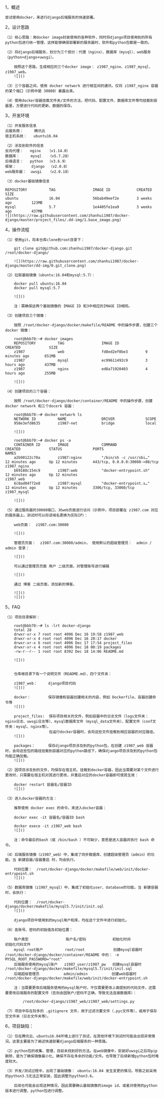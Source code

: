 1，概述

    尝试使用docker，来进行django后端服务的快速部署。


2，设计思路

    （1）核心思路：用docker image封装使用的各种软件，同时将django项目使用到的所有python包进行统一管理，这样能够确保部署新的服务器时，软件和python包都是一致的。

    （2）将django后端服务，划分为三个部分：代理（nginx）、数据库（mysql）、web服务（python+django+uwsgi）。

        按照这个思路，生成相应的三个docker image： z1987_nginx、z1987_mysql、z1987_web。
        ![]()

    （3）三个容器之间，使用 docker network 进行相互间的通讯，仅将 z1987_nginx 容器的某个端口（示例中是 30080）暴露出来。

    （4）使用docker容器挂载文件夹/文件的方法，把代码、配置文件、数据库文件等均挂载到容器里，方便进行代码的更新、数据的保存。


3，开发环境

    （1）开发服务信息
    云服务商：     腾讯云
    宿主机系统：   ubuntu16.04

    （2）涉及到软件的信息
    反向代理：   nginx   （v1.14.0）
    数据库：     mysql   （v5.7.28）
    后端语言：   python  （v3.6.9）
    框架：       django  （v2.0.8）
    web服务器：  uwsgi   （v2.0.18）

    （3）docker基础镜像信息

    REPOSITORY          TAG                 IMAGE ID            CREATED             SIZE
    ubuntu              16.04               56bab49eef2e        3 weeks ago         123MB
    mysql               5.7                 1e4405fe1ea9        3 weeks ago         437MB
    ![](https://raw.githubusercontent.com/zhanhui1987/docker-django/master/project_files/.dd-img/1.base_image.png)

4，操作流程

    （1）使用git，将本仓库clone到root目录下：

        git clone git@github.com:zhanhui1987/docker-django.git /root/docker-django/

        ![](https://raw.githubusercontent.com/zhanhui1987/docker-django/master/dd-img/0.git_clone.png)

    （2）拉取基础镜像（ubuntu:16.04和mysql:5.7）：

        docker pull ubuntu:16.04
        docker pull mysql:5.7

        ![]()

        注：需确保这两个基础镜像的 IMAGE ID 和3中相应的IMAGE ID相同。

    （3）创建项目三个镜像：

        按照 /root/docker-django/docker/makefile/README 中的操作步骤，创建三个docker 镜像：

        root@bbb70:~# docker images
        REPOSITORY          TAG                 IMAGE ID            CREATED             SIZE
        z1987               web                 fd8ed2ef0be3        9 minutes ago       651MB
        z1987               mysql               ec99611492c9        3 hours ago         437MB
        z1987               nginx               ed8a71920403        4 hours ago         255MB

        ![]()

    （4）创建项目的三个容器：

        按照 /root/docker-django/docker/container/README 中的操作步骤，创建 docker network 和三个docerk 容器：

        root@bbb70:~# docker network ls
        NETWORK ID          NAME                DRIVER              SCOPE
        958e3efd8635        z1987-net           bridge              local

        ![]()

        root@bbb70:~# docker ps -a
        CONTAINER ID        IMAGE               COMMAND                  CREATED             STATUS              PORTS                              NAMES
        a2b90122c70a        z1987:nginx         "/bin/sh -c /usr/sbi…"   12 minutes ago      Up 12 minutes       443/tcp, 0.0.0.0:30080->80/tcp     z1987_nginx
        b69188c154c9        z1987:web           "docker-entrypoint.sh"   12 minutes ago      Up 12 minutes                                          z1987_web
        6c0ad04f72e8        z1987:mysql         "docker-entrypoint.s…"   12 minutes ago      Up 12 minutes       3306/tcp, 33060/tcp                z1987_mysql

        ![]()

    （5）通过服务器的30080端口，对web页面进行访问（示例中，项目部署在 z1987.com 对应的服务器上。测试时可以将该域名更换为实际IP）：

        web页面：  z1987.com:30080

        ![]()

        管理员页面：  z1987.com:30080/admin， 使用默认的超级管理员：  admin / admin 登录：

        ![]()

        可以通过管理员页面 用户 二级页面，对管理账号进行编辑

        ![]()

        通过 博客 二级页面，添加新的博客。

        ![]()
        ![]()

5，FAQ

    （1）项目目录解析：

        root@bbb70:~# ls -lrt docker-django
        total 28
        drwxr-xr-x 7 root root 4096 Dec 16 19:58 z1987_web
        drwxr-xr-x 4 root root 4096 Dec 16 20:17 docker
        drwxr-xr-x 6 root root 4096 Dec 17 17:54 project_files
        drwxr-xr-x 4 root root 4096 Dec 18 00:19 packages
        -rw-r--r-- 1 root root 8392 Dec 18 14:06 README.md

        ![]()


        仓库根目录下有一个说明文件（README.md）、四个文件夹：

        z1987_web：     django项目代码
        ![]()

        docker：        保存镜像和容器创建相关的内容，例如 Dockerfile、容器创建命令等
        ![]()

        project_files:  保存项目相关的文件，例如容器中的日志文件（logs文件夹：nginx日志、uwsgi日志等）、mysql数据库文件（mysql_data文件夹）、配置文件（conf文件夹：mysql、nginx等）。
                        在运行docker容器时，会将这些文件挂载到相应容器的对应路径。
        ![]()

        packages：      保存django项目涉及到的python包，在创建 z1987_web 容器时，会将这些包的路径挂载到容器对应的python路径下，确保django项目涉及到的python包均能正确加载。
        ![]()

    （2）因项目涉及到的文件，均保存在宿主机、挂载到docker容器，因此当需要对某个文件进行更改时，只需要在宿主机对其进行更改，并重启对应的docker容器即可使其生效：

        docker restart 容器名/容器ID
        ![]()

    （3）进入docker容器的方法：

        推荐使用 docker exec 的命令，来进入docker容器：

        docker exec -it 容器名/容器ID bash

        docker exece -it z1987_web bash
        ![]()

        注：命令最后的bash（或 /bin/bash ）不可缺少，意思是进入容器并执行 bash 命令。

    （4）后端服务镜像（z1987_web）中，集成了同步数据库、创建超级管理员（admin）的功能。当 新建容器/容器重启 时，均会执行。

        代码位置：  /root/docker-django/docker/makefile/web/init/docker-entrypoint.sh
        ![]()

    （5）数据库镜像（z1987_mysql）中，集成了初始化user、database的功能。当 新建容器 时，会执行：

        代码位置：  /root/docker-django/docker/makefile/mysql5.7/init/init.sql
        ![]()

        django项目中使用到的mysql用户和库，均在这个文件中进行初始化。

    （6）各账号、密码的初始值及初始位置：

        账户类型                 账户名/密码            初始化时间            初始化代码文件
        mysql root账户          root/root             创建mysql容器时       /root/docker-django/docker/container/README 中的： -e MYSQL_ROOT_PASSWORD="root"
        后端服务使用的mysql账户   z1987_user/z1987_pw   创建mysql容器时       /root/docker-django/docker/makefile/mysql5.7/init/init.sql
        后端超级管理员           admin/admin           创建web容器时          /root/docker-django/docker/makefile/web/init/docker-entrypoint.sh

        注：当需要更改后端服务使用的mysql账户时，不仅需要更改上面提到的代码文件，还需要更改后端服务的配置文件（否则会因账户/密码不正确，导致无法连接数据库）：

            /root/docker-django/z1987_web/z1987_web/settings.py

    （7）项目中存在较多的 .gitignore 文件，用于过滤次要文件（.pyc文件等），或用于保存空文件夹（日志文件夹等）。


6，项目缺陷：

    （1）仅在腾讯云、ubuntu16.04环境上进行了测试，在其他环境下测试时可能会出现异常情况。这里主要是为了阐述快速部署django后端服务的一种思路。

    （2）python包的收集、管理，目前未找到好的方法。在web镜像中，安装好uwsgi之后将pip删除，是为了确保镜像最小化、确保不存在多余的功能/文件。也导致了后续新增python包时难度较大。

    （3）开发/测试过程中，出现了基础镜像： ubuntu:16.04 发生变更的情况。导致之前采用的python3.5无法正常安装，因此调整为python3.6。

        后续也可能会出现这种情况，因此需要确认基础镜像的image id，或者对使用的python版本进行调整、python包进行调整。
